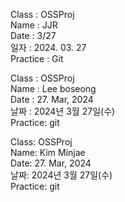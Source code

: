 Class : OSSProj  
Name : JJR  
Date : 3/27  
일자 : 2024. 03. 27  
Practice : Git  


Class : OSSProj  
Name : Lee boseong  
Date : 27. Mar, 2024  
날짜 : 2024년 3월 27일(수)  
Practice: git

Class: OSSProj  
Name: Kim Minjae  
Date: 27. Mar, 2024  
날짜: 2024년 3월 27일(수)  
Practice: git  
